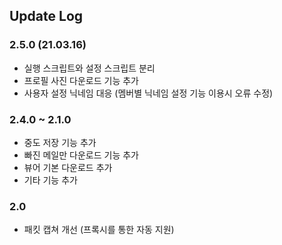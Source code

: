 ## Update Log

### 2.5.0 (21.03.16)
- 실행 스크립트와 설정 스크립트 분리
- 프로필 사진 다운로드 기능 추가
- 사용자 설정 닉네임 대응 (멤버별 닉네임 설정 기능 이용시 오류 수정)

### 2.4.0 ~ 2.1.0
- 중도 저장 기능 추가
- 빠진 메일만 다운로드 기능 추가
- 뷰어 기본 다운로드 추가
- 기타 기능 추가

### 2.0
- 패킷 캡쳐 개선 (프록시를 통한 자동 지원)